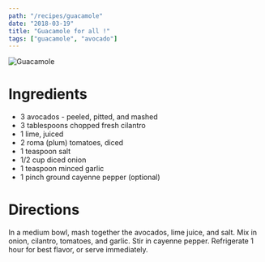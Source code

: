 ```yaml
---
path: "/recipes/guacamole"
date: "2018-03-19"
title: "Guacamole for all !"
tags: ["guacamole", "avocado"]
---
```


![Guacamole](/recipes/guacamole.jpg)

# Ingredients

* 3 avocados - peeled, pitted, and mashed
* 3 tablespoons chopped fresh cilantro
* 1 lime, juiced
* 2 roma (plum) tomatoes, diced
* 1 teaspoon salt
* 1/2 cup diced onion
* 1 teaspoon minced garlic
* 1 pinch ground cayenne pepper (optional)

# Directions

In a medium bowl, mash together the avocados, lime juice, and salt. Mix in onion, cilantro, tomatoes, and garlic. Stir in cayenne pepper. Refrigerate 1 hour for best flavor, or serve immediately.
